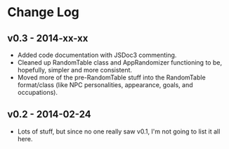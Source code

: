 Change Log
==========


v0.3 - 2014-xx-xx
-----------------

* Added code documentation with JSDoc3 commenting.
* Cleaned up RandomTable class and AppRandomizer functioning to be, hopefully, simpler and more consistent.
* Moved more of the pre-RandomTable stuff into the RandomTable format/class (like NPC personalities, appearance, goals, and occupations).


v0.2 - 2014-02-24
-----------------

* Lots of stuff, but since no one really saw v0.1, I'm not going to list it all here.